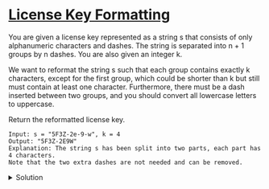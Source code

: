 # [License Key Formatting](https://leetcode.com/explore/interview/card/google/67/sql-2/472/)
<p>
You are given a license key represented as a string s that consists of only alphanumeric characters and dashes. The string is separated into n + 1 groups by n dashes. You are also given an integer k.

We want to reformat the string s such that each group contains exactly k characters, except for the first group, which could be shorter than k but still must contain at least one character. Furthermore, there must be a dash inserted between two groups, and you should convert all lowercase letters to uppercase.

Return the reformatted license key.
</p>


```
Input: s = "5F3Z-2e-9-w", k = 4
Output: "5F3Z-2E9W"
Explanation: The string s has been split into two parts, each part has 4 characters.
Note that the two extra dashes are not needed and can be removed.
```

<details><summary>Solution</summary>

  <p>
    
    ```
    class Solution:
    def licenseKeyFormatting(self, s: str, k: int) -> str:
        n=""
        counter=0
        for i in range(len(s)-1,-1,-1):
            if s[i].isalnum():
                counter=counter+1
                n=n+s[i]
                if counter%k==0:
                    n=n+'-'
        if counter==0:
            return ""
        if n[len(n)-1]=='-':
            q=n[:len(n)-1]
        else:
            q=n[:len(n)]
        p=""
        for i in range(len(q)-1,-1,-1):
            p=p+q[i]
        return p.upper()
    ```
  </p>
  <details>

